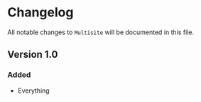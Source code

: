 # Changelog

All notable changes to `Multisite` will be documented in this file.

## Version 1.0

### Added
- Everything
